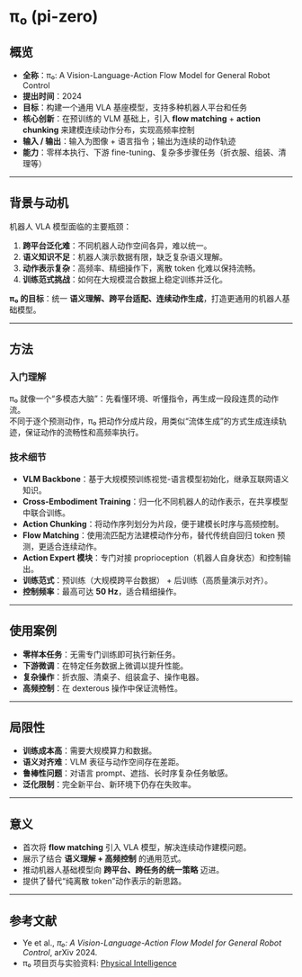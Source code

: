 # π₀ (pi-zero)

## 概览
- **全称**：π₀: A Vision-Language-Action Flow Model for General Robot Control  
- **提出时间**：2024  
- **目标**：构建一个通用 VLA 基座模型，支持多种机器人平台和任务  
- **核心创新**：在预训练的 VLM 基础上，引入 **flow matching** + **action chunking** 来建模连续动作分布，实现高频率控制  
- **输入 / 输出**：输入为图像 + 语言指令；输出为连续的动作轨迹  
- **能力**：零样本执行、下游 fine-tuning、复杂多步骤任务（折衣服、组装、清理等）

---

## 背景与动机
机器人 VLA 模型面临的主要瓶颈：  
1. **跨平台泛化难**：不同机器人动作空间各异，难以统一。  
2. **语义知识不足**：机器人演示数据有限，缺乏复杂语义理解。  
3. **动作表示复杂**：高频率、精细操作下，离散 token 化难以保持流畅。  
4. **训练范式挑战**：如何在大规模混合数据上稳定训练并泛化。  

**π₀ 的目标**：统一 **语义理解、跨平台适配、连续动作生成**，打造更通用的机器人基础模型。

---

## 方法

### 入门理解
π₀ 就像一个“多模态大脑”：先看懂环境、听懂指令，再生成一段段连贯的动作流。  
不同于逐个预测动作，π₀ 把动作分成片段，用类似“流体生成”的方式生成连续轨迹，保证动作的流畅性和高频率执行。

### 技术细节
- **VLM Backbone**：基于大规模预训练视觉-语言模型初始化，继承互联网语义知识。  
- **Cross-Embodiment Training**：归一化不同机器人的动作表示，在共享模型中联合训练。  
- **Action Chunking**：将动作序列划分为片段，便于建模长时序与高频控制。  
- **Flow Matching**：使用流匹配方法建模动作分布，替代传统自回归 token 预测，更适合连续动作。  
- **Action Expert 模块**：专门对接 proprioception（机器人自身状态）和控制输出。  
- **训练范式**：预训练（大规模跨平台数据） + 后训练（高质量演示对齐）。  
- **控制频率**：最高可达 **50 Hz**，适合精细操作。

---

## 使用案例
- **零样本任务**：无需专门训练即可执行新任务。  
- **下游微调**：在特定任务数据上微调以提升性能。  
- **复杂操作**：折衣服、清桌子、组装盒子、操作电器。  
- **高频控制**：在 dexterous 操作中保证流畅性。  

---

## 局限性
- **训练成本高**：需要大规模算力和数据。  
- **语义对齐难**：VLM 表征与动作空间存在差距。  
- **鲁棒性问题**：对语言 prompt、遮挡、长时序复杂任务敏感。  
- **泛化限制**：完全新平台、新环境下仍存在失败率。  

---

## 意义
- 首次将 **flow matching** 引入 VLA 模型，解决连续动作建模问题。  
- 展示了结合 **语义理解 + 高频控制** 的通用范式。  
- 推动机器人基础模型向 **跨平台、跨任务的统一策略** 迈进。  
- 提供了替代“纯离散 token”动作表示的新思路。  

---

## 参考文献
- Ye et al., *π₀: A Vision-Language-Action Flow Model for General Robot Control*, arXiv 2024.  
- π₀ 项目页与实验资料: [Physical Intelligence](https://www.physicalintelligence.company/)  
